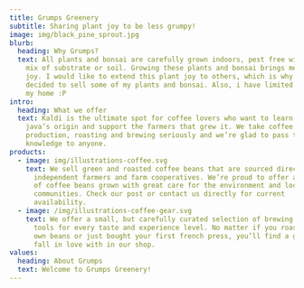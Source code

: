 ```yaml
---
title: Grumps Greenery
subtitle: Sharing plant joy to be less grumpy!
image: img/black_pine_sprout.jpg
blurb:
  heading: Why Grumps?
  text: All plants and bonsai are carefully grown indoors, pest free with my own
    mix of substrate or soil. Growing these plants and bonsai brings me immense
    joy. I would like to extend this plant joy to others, which is why I have
    decided to sell some of my plants and bonsai. Also, i have limited space in
    my home :P
intro:
  heading: What we offer
  text: Kaldi is the ultimate spot for coffee lovers who want to learn about their
    java’s origin and support the farmers that grew it. We take coffee
    production, roasting and brewing seriously and we’re glad to pass that
    knowledge to anyone.
products:
  - image: img/illustrations-coffee.svg
    text: We sell green and roasted coffee beans that are sourced directly from
      independent farmers and farm cooperatives. We’re proud to offer a variety
      of coffee beans grown with great care for the environment and local
      communities. Check our post or contact us directly for current
      availability.
  - image: /img/illustrations-coffee-gear.svg
    text: We offer a small, but carefully curated selection of brewing gear and
      tools for every taste and experience level. No matter if you roast your
      own beans or just bought your first french press, you’ll find a gadget to
      fall in love with in our shop.
values:
  heading: About Grumps
  text: Welcome to Grumps Greenery!
---
```

